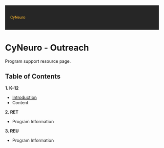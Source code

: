 ![](/images/cyneurologo2.png)

# CyNeuro - Outreach

Program support resource page.

## Table of Contents

**1. K-12** 

* [Introduction](/research/introduction)
* Content

**2. RET**

* Program Information

**3. REU**

* Program Information

